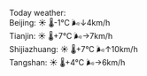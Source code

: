 Today weather:  
Beijing: ☀️ 🌡️-1°C 🌬️↓4km/h  
Tianjin: ☀️ 🌡️+7°C 🌬️→7km/h  
Shijiazhuang: ☀️ 🌡️+7°C 🌬️↑10km/h  
Tangshan: ☀️ 🌡️+4°C 🌬️→6km/h  
